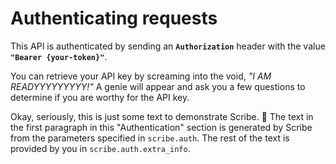 # Authenticating requests

This API is authenticated by sending an **`Authorization`** header with the value **`"Bearer {your-token}"`**.

You can retrieve your API key by screaming into the void, <em>"I AM READYYYYYYYYY!"</em> A genie will appear and ask you a few questions to determine if you are worthy for the API key. <aside class="success">Okay, seriously, this is just some text to demonstrate Scribe. 🙂 The text in the first paragraph in this "Authentication" section is generated by Scribe from the parameters specified in `scribe.auth`. The rest of the text is provided by you in `scribe.auth.extra_info`.</aside>
